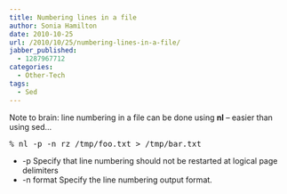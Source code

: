 ```yaml
---
title: Numbering lines in a file
author: Sonia Hamilton
date: 2010-10-25
url: /2010/10/25/numbering-lines-in-a-file/
jabber_published:
  - 1287967712
categories:
  - Other-Tech
tags:
  - Sed
---
```

Note to brain: line numbering in a file can be done using **nl** &#8211; easier than using sed&#8230;

<pre>% nl -p -n rz /tmp/foo.txt &gt; /tmp/bar.txt
</pre>

  * -p Specify that line numbering should not be restarted at logical page delimiters
  * -n format Specify the line numbering output format.
